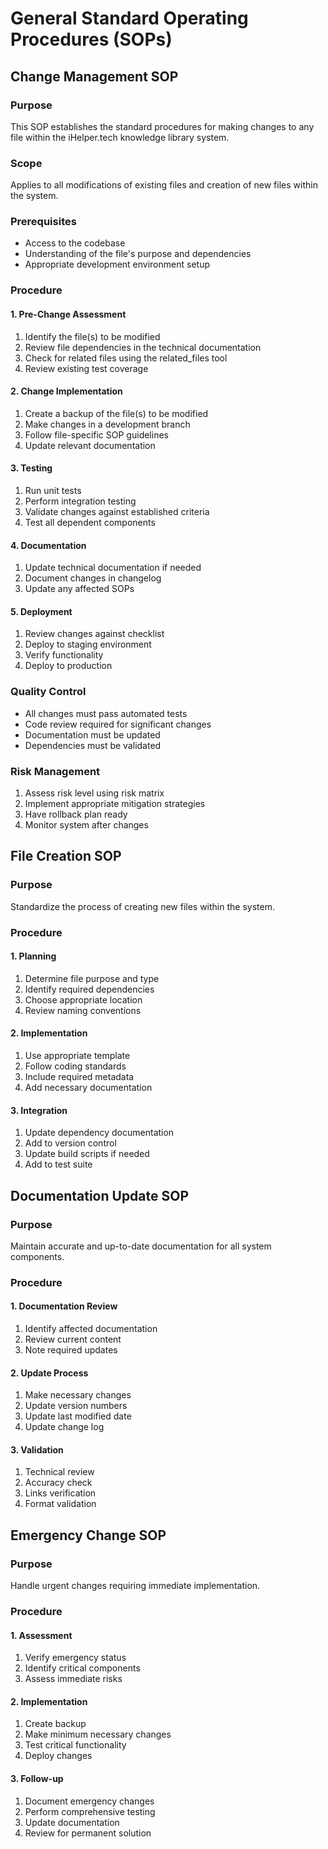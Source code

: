 # General Standard Operating Procedures (SOPs)

## Change Management SOP

### Purpose
This SOP establishes the standard procedures for making changes to any file within the iHelper.tech knowledge library system.

### Scope
Applies to all modifications of existing files and creation of new files within the system.

### Prerequisites
- Access to the codebase
- Understanding of the file's purpose and dependencies
- Appropriate development environment setup

### Procedure

#### 1. Pre-Change Assessment
1. Identify the file(s) to be modified
2. Review file dependencies in the technical documentation
3. Check for related files using the related_files tool
4. Review existing test coverage

#### 2. Change Implementation
1. Create a backup of the file(s) to be modified
2. Make changes in a development branch
3. Follow file-specific SOP guidelines
4. Update relevant documentation

#### 3. Testing
1. Run unit tests
2. Perform integration testing
3. Validate changes against established criteria
4. Test all dependent components

#### 4. Documentation
1. Update technical documentation if needed
2. Document changes in changelog
3. Update any affected SOPs

#### 5. Deployment
1. Review changes against checklist
2. Deploy to staging environment
3. Verify functionality
4. Deploy to production

### Quality Control
- All changes must pass automated tests
- Code review required for significant changes
- Documentation must be updated
- Dependencies must be validated

### Risk Management
1. Assess risk level using risk matrix
2. Implement appropriate mitigation strategies
3. Have rollback plan ready
4. Monitor system after changes

## File Creation SOP

### Purpose
Standardize the process of creating new files within the system.

### Procedure

#### 1. Planning
1. Determine file purpose and type
2. Identify required dependencies
3. Choose appropriate location
4. Review naming conventions

#### 2. Implementation
1. Use appropriate template
2. Follow coding standards
3. Include required metadata
4. Add necessary documentation

#### 3. Integration
1. Update dependency documentation
2. Add to version control
3. Update build scripts if needed
4. Add to test suite

## Documentation Update SOP

### Purpose
Maintain accurate and up-to-date documentation for all system components.

### Procedure

#### 1. Documentation Review
1. Identify affected documentation
2. Review current content
3. Note required updates

#### 2. Update Process
1. Make necessary changes
2. Update version numbers
3. Update last modified date
4. Update change log

#### 3. Validation
1. Technical review
2. Accuracy check
3. Links verification
4. Format validation

## Emergency Change SOP

### Purpose
Handle urgent changes requiring immediate implementation.

### Procedure

#### 1. Assessment
1. Verify emergency status
2. Identify critical components
3. Assess immediate risks

#### 2. Implementation
1. Create backup
2. Make minimum necessary changes
3. Test critical functionality
4. Deploy changes

#### 3. Follow-up
1. Document emergency changes
2. Perform comprehensive testing
3. Update documentation
4. Review for permanent solution
